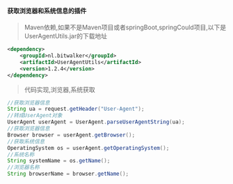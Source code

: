 #### 获取浏览器和系统信息的插件
> Maven依赖,如果不是Maven项目或者springBoot,springCould项目,以下是UserAgentUtils.jar的下载地址
<a herf="http://www.java2s.com/Code/Jar/u/Downloaduseragentutils15jar.htm"></a>
```xml
<dependency>
    <groupId>nl.bitwalker</groupId>
    <artifactId>UserAgentUtils</artifactId>
    <version>1.2.4</version>
</dependency>
```
> 代码实现,浏览器,系统获取
```java
//获取浏览器信息
String ua = request.getHeader("User-Agent");
//转成UserAgent对象
UserAgent userAgent = UserAgent.parseUserAgentString(ua);
//获取浏览器信息
Browser browser = userAgent.getBrowser();
//获取系统信息
OperatingSystem os = userAgent.getOperatingSystem();
//系统名称
String systemName = os.getName();
//浏览器名称
String browserName = browser.getName();
```
